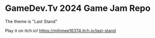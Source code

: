 # GameDev.Tv 2024 Game Jam Repo
The theme is "Last Stand"

Play it on itch.io! https://mihmee16374.itch.io/last-stand
